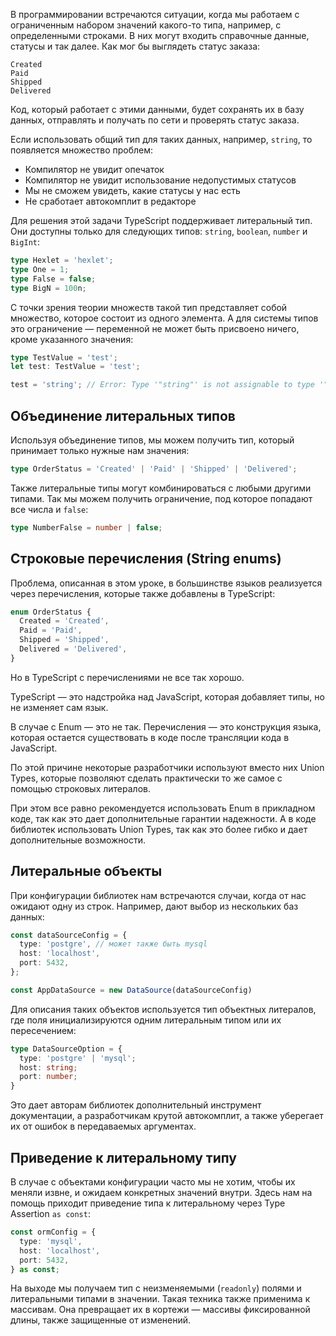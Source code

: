 В программировании встречаются ситуации, когда мы работаем с ограниченным набором значений какого-то типа, например, c определенными строками. В них могут входить справочные данные, статусы и так далее. Как мог бы выглядеть статус заказа:

```
Created
Paid
Shipped
Delivered
```

Код, который работает с этими данными, будет сохранять их в базу данных, отправлять и получать по сети и проверять статус заказа.

Если использовать общий тип для таких данных, например, `string`, то появляется множество проблем:

* Компилятор не увидит опечаток
* Компилятор не увидит использование недопустимых статусов
* Мы не сможем увидеть, какие статусы у нас есть
* Не сработает автокомплит в редакторе

Для решения этой задачи TypeScript поддерживает литеральный тип. Они доступны только для следующих типов: `string`, `boolean`, `number` и `BigInt`:

```typescript
type Hexlet = 'hexlet';
type One = 1;
type False = false;
type BigN = 100n;
```

С точки зрения теории множеств такой тип представляет собой множество, которое состоит из одного элемента. А для системы типов это ограничение — переменной не может быть присвоено ничего, кроме указанного значения:

```typescript
type TestValue = 'test';
let test: TestValue = 'test';

test = 'string'; // Error: Type '"string"' is not assignable to type '"test"'.
```

## Объединение литеральных типов

Используя объединение типов, мы можем получить тип, который принимает только нужные нам значения:

```typescript
type OrderStatus = 'Created' | 'Paid' | 'Shipped' | 'Delivered';
```

Также литеральные типы могут комбинироваться с любыми другими типами. Так мы можем получить ограничение, под которое попадают все числа и `false`:

```typescript
type NumberFalse = number | false;
```

## Строковые перечисления (String enums)

Проблема, описанная в этом уроке, в большинстве языков реализуется через перечисления, которые также добавлены в TypeScript:

```typescript
enum OrderStatus {
  Created = 'Created',
  Paid = 'Paid',
  Shipped = 'Shipped',
  Delivered = 'Delivered',
}
```

Но в TypeScript с перечислениями не все так хорошо.

TypeScript — это надстройка над JavaScript, которая добавляет типы, но не изменяет сам язык.

В случае с Enum — это не так. Перечисления — это конструкция языка, которая остается существовать в коде после трансляции кода в JavaScript.

По этой причине некоторые разработчики используют вместо них Union Types, которые позволяют сделать практически то же самое с помощью строковых литералов.

При этом все равно рекомендуется использовать Enum в прикладном коде, так как это дает дополнительные гарантии надежности. А в коде библиотек использовать Union Types, так как это более гибко и дает дополнительные возможности.

## Литеральные объекты

При конфигурации библиотек нам встречаются случаи, когда от нас ожидают одну из строк. Например, дают выбор из нескольких баз данных:

```typescript
const dataSourceConfig = {
  type: 'postgre', // может также быть mysql
  host: 'localhost',
  port: 5432,
};

const AppDataSource = new DataSource(dataSourceConfig)
```

Для описания таких объектов используется тип объектных литералов, где поля инициализируются одним литеральным типом или их пересечением:

```typescript
type DataSourceOption = {
  type: 'postgre' | 'mysql';
  host: string;
  port: number;
}
```

Это дает авторам библиотек дополнительный инструмент документации, а разработчикам крутой автокомплит, а также уберегает их от ошибок в передаваемых аргументах.

## Приведение к литеральному типу

В случае с объектами конфигурации часто мы не хотим, чтобы их меняли извне, и ожидаем конкретных значений внутри. Здесь нам на помощь приходит приведение типа к литеральному через Type Assertion `as const`:

```typescript
const ormConfig = {
  type: 'mysql',
  host: 'localhost',
  port: 5432,
} as const;
```

На выходе мы получаем тип с неизменяемыми (`readonly`) полями и литеральными типами в значении. Такая техника также применима к массивам. Она превращает их в кортежи — массивы фиксированной длины, также защищенные от изменений.
